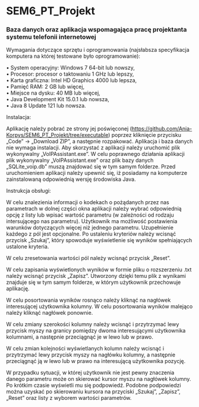 # SEM6_PT_Projekt
### Baza danych oraz aplikacja wspomagająca pracę projektanta systemu telefonii internetowej

Wymagania dotyczące sprzętu i oprogramowania (najsłabsza specyfikacja komputera na której testowane było oprogramowanie): 

•	System operacyjny: Windows 7 64-bit lub nowszy, <br />
•	Procesor: procesor o taktowaniu 1 GHz lub lepszy, <br />
•	Karta graficzna: Intel HD Graphics 4000 lub lepsza,<br />
•	Pamięć RAM: 2 GB lub więcej, <br />
•	Miejsce na dysku: 40 MB lub więcej,<br />
•	Java Development Kit 15.0.1 lub nowsza, <br />
•	Java 8 Update 121 lub nowsza.<br />


Instalacja:

Aplikację należy pobrać ze strony jej poświęconej (https://github.com/Ania-Korpys/SEM6_PT_Projekt/tree/executable) poprzez kliknięcie przycisku „Code” → „Download ZIP”, a następnie rozpakować. Aplikacja i baza danych nie wymaga instalacji. Aby skorzystać z aplikacji należy uruchomić plik wykonywalny „VoIPAssistant.exe”. W celu poprawnego działania aplikacji plik wykonywalny „VoIPAssistant.exe” oraz plik bazy danych „SQLite_voip.db” muszą znajdować się w tym samym folderze. Przed uruchomieniem aplikacji należy upewnić się, iż posiadamy na komputerze zainstalowaną odpowiednią wersję środowiska Java.<br />


Instrukcja obsługi:

W celu znalezienia informacji o kodekach o pożądanych przez nas parametrach w dolnej części okna aplikacji należy wybrać odpowiednią opcję z listy lub wpisać wartość parametru (w zależności od rodzaju intersującego nas parametru). Użytkownik ma możliwość postawienia warunków dotyczących więcej niż jednego parametru. Uzupełnienie każdego z pól jest opcjonalne. Po ustaleniu kryteriów należy wcisnąć przycisk „Szukaj”, który spowoduje wyświetlenie się wyników spełniających ustalone kryteria. 

W celu zresetowania wartości pól należy wcisnąć przycisk „Reset”.

W celu zapisania wyświetlonych wyników w formie pliku o rozszerzeniu .txt należy wcisnąć przycisk „Zapisz”. Utworzony dzięki temu plik z wynikami znajduje się w tym samym folderze, w którym użytkownik przechowuje aplikację. 

W celu posortowania wyników rosnąco należy kliknąć na nagłówek interesującej użytkownika kolumny. W celu posortowania wyników malejąco należy kliknąć nagłówek ponownie. 

W celu zmiany szerokości kolumny należy wcisnąć i przytrzymać lewy przycisk myszy na granicy pomiędzy dwoma interesującymi użytkownika kolumnami, a następnie przeciągnąć je w lewo lub w prawo. 

W celu zmian kolejności wyświetlanych kolumn należy wcisnąć i przytrzymać lewy przycisk myszy na nagłówku kolumny, a następnie przeciągnąć ją w lewo lub w prawo na interesującą użytkownika pozycję. 

W przypadku sytuacji, w której użytkownik nie jest pewny znaczenia danego parametru może on skierować kursor myszu na nagłówek kolumny. Po krótkim czasie wyświetli mu się podpowiedź. Podobne podpowiedzi można uzyskać po skierowaniu kursora na przyciski „Szukaj”, „Zapisz”, „Reset” oraz listy z wyborem wartości parametrów. 
